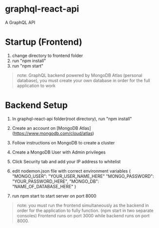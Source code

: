 # graphql-react-api
A GraphQL API 

# Startup (Frontend)
1) change directory to frontend folder
2) run "npm install"
3) run "npm start"

> note: GraphQL backend powered by MongoDB Atlas (personal database), you must create your own database
  in order for the full application to work

# Backend Setup

1) In graphql-react-api folder(root directory), run "npm install"

2) Create an account on [MongoDB Atlas] (https://www.mongodb.com/cloud/atlas)

3) Follow instructions on MongoDB to create a cluster

3) Create a MongoDB User with Admin privileges

4) Click Security tab and add your IP address to whitelist

4) edit nodemon.json file with correct environment variables 
(       "MONGO_USER": "YOUR_USER_NAME_HERE"
        "MONGO_PASSWORD": "YOUR_PASSWORD_HERE",
        "MONGO_DB": "NAME_OF_DATABASE_HERE" )

5) run npm start to start server on port 8000

> note: you must run the frontend simultaneously as the backend in order for the application to fully function. (npm start in two separate consoles) Frontend runs on port 3000 while backend runs on port 8000.
